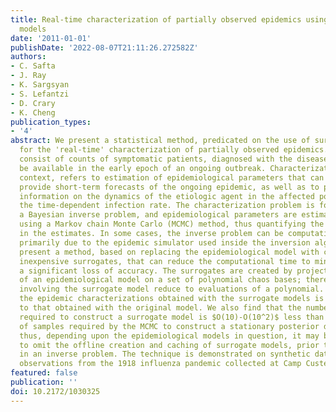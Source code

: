 ```yaml
---
title: Real-time characterization of partially observed epidemics using surrogate
  models
date: '2011-01-01'
publishDate: '2022-08-07T21:11:26.272582Z'
authors:
- C. Safta
- J. Ray
- K. Sargsyan
- S. Lefantzi
- D. Crary
- K. Cheng
publication_types:
- '4'
abstract: We present a statistical method, predicated on the use of surrogate models,
  for the 'real-time' characterization of partially observed epidemics. Observations
  consist of counts of symptomatic patients, diagnosed with the disease, that may
  be available in the early epoch of an ongoing outbreak. Characterization, in this
  context, refers to estimation of epidemiological parameters that can be used to
  provide short-term forecasts of the ongoing epidemic, as well as to provide gross
  information on the dynamics of the etiologic agent in the affected population e.g.,
  the time-dependent infection rate. The characterization problem is formulated as
  a Bayesian inverse problem, and epidemiological parameters are estimated as distributions
  using a Markov chain Monte Carlo (MCMC) method, thus quantifying the uncertainty
  in the estimates. In some cases, the inverse problem can be computationally expensive,
  primarily due to the epidemic simulator used inside the inversion algorithm. We
  present a method, based on replacing the epidemiological model with computationally
  inexpensive surrogates, that can reduce the computational time to minutes, without
  a significant loss of accuracy. The surrogates are created by projecting the output
  of an epidemiological model on a set of polynomial chaos bases; thereafter, computations
  involving the surrogate model reduce to evaluations of a polynomial. We find that
  the epidemic characterizations obtained with the surrogate models is very close
  to that obtained with the original model. We also find that the number of projections
  required to construct a surrogate model is $O(10)-O(10^2)$ less than the number
  of samples required by the MCMC to construct a stationary posterior distribution;
  thus, depending upon the epidemiological models in question, it may be possible
  to omit the offline creation and caching of surrogate models, prior to their use
  in an inverse problem. The technique is demonstrated on synthetic data as well as
  observations from the 1918 influenza pandemic collected at Camp Custer, Michigan.
featured: false
publication: ''
doi: 10.2172/1030325
---
```


